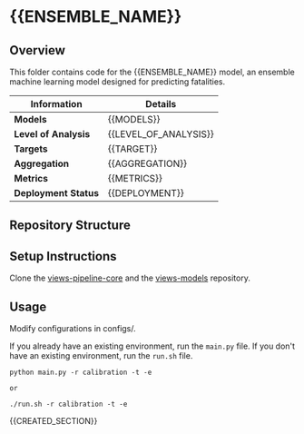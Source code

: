 # {{ENSEMBLE_NAME}} 
## Overview

This folder contains code for the {{ENSEMBLE_NAME}} model, an ensemble machine learning model designed for predicting fatalities. 


| Information         | Details                        |
|---------------------|--------------------------------|
| **Models** | {{MODELS}}                  |
| **Level of Analysis** | {{LEVEL_OF_ANALYSIS}}            |
| **Targets**         | {{TARGET}} |
| **Aggregation**       |  {{AGGREGATION}}   |
| **Metrics**       |  {{METRICS}}    |
| **Deployment Status**       |  {{DEPLOYMENT}}    |

## Repository Structure

## Setup Instructions

Clone the [views-pipeline-core](https://github.com/views-platform/views-pipeline-core) and the [views-models](https://github.com/views-platform/views-models) repository.


## Usage
Modify configurations in configs/.

If you already have an existing environment, run the `main.py` file. If you don't have an existing environment, run the `run.sh` file. 

```
python main.py -r calibration -t -e

or

./run.sh -r calibration -t -e
```

{{CREATED_SECTION}}
